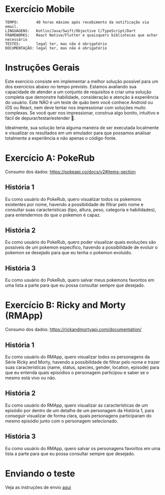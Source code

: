 # Exercício Mobile

```
TEMPO:        48 horas máximo após recebimento da notificação via email.
LINGUAGENS:   Kotlin/Java/Swift/Objective C/TypeScript/Dart
FRAMEWORKS:   React Native/Flutter e quaisquers bibliotecas que achar necessário
TESTES:       legal ter, mas não é obrigatório
DOCUMENTAÇÃO: legal ter, mas não é obrigatório
```

# Instruções Gerais

Este exercício consiste em implementar a melhor solução possível para um dos exercícios abaixo no tempo previsto. Estamos avaliando sua capacidade de atender a um conjunto de requisitos e criar uma solução completa que demonstre habilidade, consideração e atenção à experiência do usuário. Este NÃO é um teste de quão bem você conhece Android ou iOS ou React, nem deve tentar nos impressionar com soluções muito complexas. Se você quer nos impressionar, construa algo bonito, intuitivo e fácil de depurar/testar/estender 🫡.

Idealmente, sua solução teria alguma maneira de ser executada localmente e visualizar os resultados em um emulador para que possamos analisar totalmente a experiência e não apenas o código-fonte.

# Exercício A: PokeRub

Consumo dos dados: https://pokeapi.co/docs/v2#items-section

## História 1

Eu como usuário do PokeRub, quero visualizar todos os pokemons existentes por nome, havendo a possibilidade de filtrar pelo nome e consultar suas características (tipo, altura, peso, categoria e habilidades), para entendermos do que o pokemon é capaz.

## História 2

Eu como usuário do PokeRub, quero poder visualizar quais evoluções são possíveis de um pokemon específico, havendo a possibilidade de evoluir o pokemon se desejado para que eu tenha o pokemon evoluído.

## História 3

Eu como usuário do PokeRub, quero salvar meus pokemons favoritos em uma lista a parte para que eu possa consultar sempre que desejado.

# Exercício B: Ricky and Morty (RMApp)

Consumo dos dados: https://rickandmortyapi.com/documentation/

## História 1

Eu como usuário do RMApp, quero visualizar todos os personagens da Série Ricky and Morty, havendo a possibilidade de filtrar pelo nome e trazer suas características (name, status, species, gender, location, episode) para que eu entenda quais episódios o personagem participou e saber se o mesmo está vivo ou não.

## História 2

Eu como usuário do RMApp, quero visualizar as características de um episódio por dentro de um detalhe de um personagem da História 1, para conseguir visualizar de forma clara, quais personagens participaram do mesmo episódio junto com o personagem selecionado.

## História 3

Eu como usuário do RMApp, quero salvar os personagens favoritos em uma lista a parte para que eu possa consultar sempre que desejado.


# Enviando o teste

Veja as instruções de envio [aqui](https://github.com/rubcube/hiring-exercises/blob/master/README.md)
